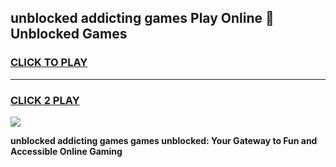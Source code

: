 
## unblocked addicting games Play Online 👋 Unblocked Games
<h3>
<a href="https://premium.freeplayer.one?title=unblocked_addicting_games&ref=19F">CLICK TO PLAY</a></h3>
<hr>

<h3>
<a href="https://premium.freeplayer.one?title=unblocked_addicting_games&ref=19F">CLICK 2 PLAY</a>
  
</h3>

<a href="https://premium.freeplayer.one?title=unblocked_addicting_games&ref=19F"><img src="https://clearcache.store/games.png"></a>


**unblocked addicting games games unblocked: Your Gateway to Fun and Accessible Online Gaming**
